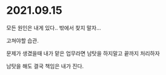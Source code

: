 # 2021.09.15

모든 원인은 내게 있다.. 밖에서 찾지 말자...

고쳐야할 습관.

문제가 생겼을때 내가 맡은 업무라면 남탓을 하지말고 끝까지 처리하자

남탓을 해도 결국 책임은 내가 진다.

